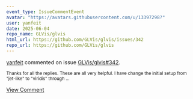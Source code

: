 ```yaml
---
event_type: IssueCommentEvent
avatar: "https://avatars.githubusercontent.com/u/13397298?"
user: yanfeit
date: 2025-06-04
repo_name: GLVis/glvis
html_url: https://github.com/GLVis/glvis/issues/342
repo_url: https://github.com/GLVis/glvis
---
```


<a href='https://github.com/yanfeit' target='_blank'>yanfeit</a> commented on issue <a href='https://github.com/GLVis/glvis/issues/342' target='_blank'>GLVis/glvis#342</a>.

<small>Thanks for all the replies. These are all very helpful. I have change the initial setup from "jet-like" to "viridis" through ...</small>

<a href='https://github.com/GLVis/glvis/issues/342' target='_blank'>View Comment</a>